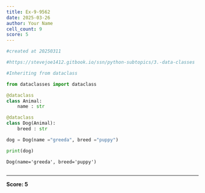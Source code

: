 ```yaml
---
title: Ex-9-9562
date: 2025-03-26
author: Your Name
cell_count: 9
score: 5
---
```


```python
#created at 20250311
```


```python
#https://stevejoe1412.gitbook.io/ssn/python-subtopics/3.-data-classes
```


```python
#Inheriting from dataclass
```


```python
from dataclasses import dataclass
```


```python
@dataclass
class Animal:
    name : str
```


```python
@dataclass
class Dog(Animal):
    breed : str
```


```python
dog = Dog(name ="greeda", breed ="puppy")
```


```python
print(dog)
```

    Dog(name='greeda', breed='puppy')



```python

```


---
**Score: 5**